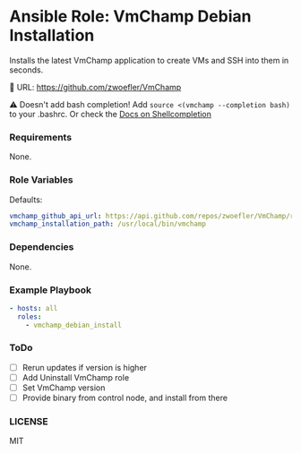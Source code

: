 # Ansible Role: VmChamp Debian Installation

Installs the latest VmChamp application to create VMs and SSH into them in seconds.

🔗 URL: https://github.com/zwoefler/VmChamp

⚠️ Doesn't add bash completion!
Add `source <(vmchamp --completion bash)` to your .bashrc.
Or check the [Docs on Shellcompletion](https://github.com/zwoefler/VmChamp/blob/master/README.md#add-shell-completion)

### Requirements
None.

### Role Variables
Defaults:
```YAML
vmchamp_github_api_url: https://api.github.com/repos/zwoefler/VmChamp/releases/latest
vmchamp_installation_path: /usr/local/bin/vmchamp
```

### Dependencies
None.

### Example Playbook
```YAML
- hosts: all
  roles:
    - vmchamp_debian_install
```

### ToDo
- [ ] Rerun updates if version is higher
- [ ] Add Uninstall VmChamp role
- [ ] Set VmChamp version
- [ ] Provide binary from control node, and install from there

### LICENSE
MIT